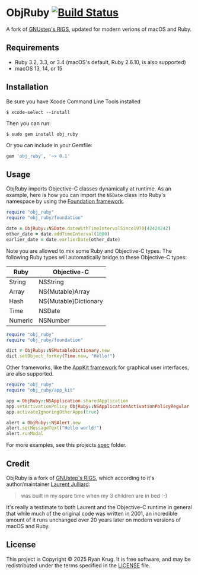 # ObjRuby [![Build Status](https://github.com/keegnotrub/obj-ruby/actions/workflows/ci.yml/badge.svg?branch=main)](https://github.com/keegnotrub/obj-ruby/actions?query=workflow%3Aci+branch%3Amain)

A fork of [GNUstep's RIGS](https://github.com/gnustep/libs-ruby), updated for modern verions of macOS and Ruby.

## Requirements

- Ruby 3.2, 3.3, or 3.4 (macOS's default, Ruby 2.6.10, is also supported)
- macOS 13, 14, or 15

## Installation

Be sure you have Xcode Command Line Tools installed

    $ xcode-select --install

Then you can run: 

    $ sudo gem install obj_ruby

Or you can include in your Gemfile:

```ruby
gem 'obj_ruby', '~> 0.1'
```

## Usage

ObjRuby imports Objective-C classes dynamically at runtime. As an example, here is how you can import the `NSDate` class into Ruby's namespace by using the [Foundation framework](https://developer.apple.com/documentation/foundation?language=objc).

``` ruby
require "obj_ruby"
require "obj_ruby/foundation"

date = ObjRuby::NSDate.dateWithTimeIntervalSince1970(42424242)
other_date = date.addTimeInterval(1000)
earlier_date = date.earlierDate(other_date)
```

Note you are allowed to mix some Ruby and Objective-C types. The following Ruby types will automatically bridge to these Objective-C types:

| Ruby          | Objective-C            |
| ------------- | ---------------------- |
| String        | NSString               |
| Array         | NS{Mutable}Array       |
| Hash          | NS{Mutable}Dictionary  |
| Time          | NSDate                 |
| Numeric       | NSNumber               |

``` ruby
require "obj_ruby"
require "obj_ruby/foundation"

dict = ObjRuby::NSMutableDictionary.new
dict.setObject_forKey(Time.now, "Hello!")
```

Other frameworks, like the [AppKit framework](https://developer.apple.com/documentation/appkit?language=objc) for graphical user interfaces, are also supported.

``` ruby
require "obj_ruby"
require "obj_ruby/app_kit"

app = ObjRuby::NSApplication.sharedApplication
app.setActivationPolicy ObjRuby::NSApplicationActivationPolicyRegular
app.activateIgnoringOtherApps(true)

alert = ObjRuby::NSAlert.new
alert.setMessageText("Hello world!")
alert.runModal
```

For more examples, see this projects [spec](https://github.com/keegnotrub/obj-ruby/tree/main/spec) folder.

## Credit

ObjRuby is a fork of [GNUstep's RIGS](https://github.com/gnustep/libs-ruby), which according to it's author/maintainer [Laurent Julliard](https://github.com/ljulliar):

>  was built in my spare time when my 3 children are in bed :-)

It's really a testimate to both Laurent and the Objective-C runtime in general that while much of the original code was written in 2001, an incredible amount of it runs unchanged over 20 years later on modern versions of macOS and Ruby.

## License

This project is Copyright © 2025 Ryan Krug. It is free software, and may be redistributed under the terms specified in the [LICENSE](https://github.com/keegnotrub/obj-ruby/blob/main/LICENSE) file.
